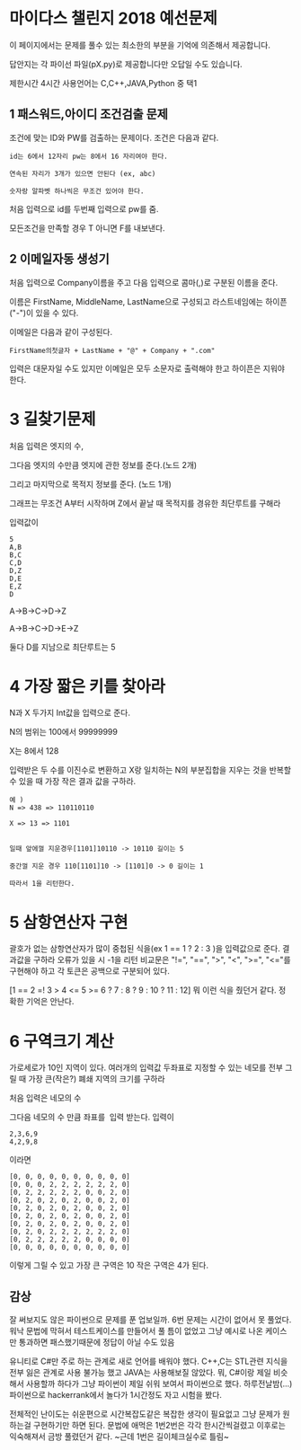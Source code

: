 # 마이다스 챌린지 2018 예선문제

이 페이지에서는 문제를 풀수 있는 최소한의 부분을 기억에 의존해서 제공합니다.

답안지는 각 파이선 파일(pX.py)로 제공합니다만 오답일 수도 있습니다.


제한시간 4시간 사용언어는 C,C++,JAVA,Python 중 택1 


## 1 패스워드,아이디 조건검출 문제
조건에 맞는 ID와 PW를 검출하는 문제이다. 조건은 다음과 같다.
```
id는 6에서 12자리 pw는 8에서 16 자리여야 한다.

연속된 자리가 3개가 있으면 안된다 (ex, abc)

숫자랑 알파벳 하나씩은 무조건 있어야 한다.
```
처음 입력으로 id를 두번째 입력으로 pw를 줌.

모든조건을 만족할 경우 T 아니면 F를 내보낸다.

## 2 이메일자동 생성기
처음 입력으로 Company이름을 주고 다음 입력으로 콤마(,)로 구분된 이름을 준다.

이름은 FirstName, MiddleName, LastName으로 구성되고 라스트네임에는 하이픈("-")이 있을 수 있다.

이메일은 다음과 같이 구성된다.

```
FirstName의첫글자 + LastName + "@" + Company + ".com"
```

입력은 대문자일 수도 있지만 이메일은 모두 소문자로 출력해야 한고 하이픈은 지워야 한다.

# 3 길찾기문제
처음 입력은 엣지의 수, 

그다음 엣지의 수만큼 엣지에 관한 정보를 준다.(노드 2개) 

그리고 마지막으로 목적지 정보를 준다. (노드 1개)

그래프는 무조건 A부터 시작하며 Z에서 끝날 때 목적지를 경유한 최단루트를 구해라

입력값이
```
5
A,B
B,C
C,D
D,Z
D,E
E,Z
D
```
A->B->C->D->Z

A->B->C->D->E->Z

둘다 D를 지남으로 최단루트는 5



# 4 가장 짧은 키를 찾아라
N과 X 두가지 Int값을 입력으로 준다.

N의 범위는 100에서 99999999

X는 8에서 128


입력받은 두 수를 이진수로 변환하고 X랑 일치하는 N의 부분집합을 지우는 것을 반복할 수 있을 때
가장 작은 결과 값을 구하라.

```
예 )
N => 438 => 110110110

X => 13 => 1101


일때 앞에껄 지운경우[1101]10110 -> 10110 길이는 5

중간껄 지운 경우 110[1101]10 -> [1101]0 -> 0 길이는 1

따라서 1을 리턴한다.
```

# 5 삼항연산자 구현
괄호가 없는 삼항연산자가 많이 중첩된 식을(ex 1 == 1 ? 2 : 3 )을 입력값으로 준다. 결과값을 구하라 오류가 있을 시 -1을 리턴
비교문은 "!=", "==", ">", "<", ">=", "<="를 구현해야 하고 각 토큰은 공백으로 구분되어 있다.

[1 == 2 =! 3 > 4 <= 5 >= 6 ? 7 : 8 ? 9 : 10 ? 11 : 12] 뭐 이런 식을 줬던거 같다. 정확한 기억은 안난다.

# 6 구역크기 계산
가로세로가 10인 지역이 있다. 여러개의 입력값 두좌표로 지정할 수 있는 네모를 전부 그릴 때
가장 큰(작은?) 폐쇄 지역의 크기를 구하라

처음 입력은 네모의 수

그다음 네모의 수 만큼 좌표를  입력 받는다.
입력이
```
2,3,6,9
4,2,9,8
```
이라면 
```
[0, 0, 0, 0, 0, 0, 0, 0, 0, 0]
[0, 0, 0, 2, 2, 2, 2, 2, 2, 0]
[0, 2, 2, 2, 2, 2, 0, 0, 2, 0]
[0, 2, 0, 2, 0, 2, 0, 0, 2, 0]
[0, 2, 0, 2, 0, 2, 0, 0, 2, 0]
[0, 2, 0, 2, 0, 2, 0, 0, 2, 0]
[0, 2, 0, 2, 0, 2, 0, 0, 2, 0]
[0, 2, 0, 2, 2, 2, 2, 2, 2, 0]
[0, 2, 2, 2, 2, 2, 0, 0, 0, 0]
[0, 0, 0, 0, 0, 0, 0, 0, 0, 0]
```
이렇게 그릴 수 있고 가장 큰 구역은 10 작은 구역은 4가 된다.

## 감상
잘 써보지도 않은 파이썬으로 문제를 푼 업보일까. 6번 문제는 시간이 없어서 못 풀었다.
워낙 문법에 막혀서 테스트케이스를 만들어서 풀 틈이 없었고 그냥 예시로 나온 케이스만
통과하면 패스했기때문에 정답이 아닐 수도 있음


유니티로 C#만 주로 하는 관계로 새로 언어를 배워야 했다. C++,C는 STL관련 지식을 전부 잃은 관계로
사용 불가능 했고 JAVA는 사용해보질 않았다. 뭐, C#이랑 제일 비슷해서 사용할까 하다가 
그냥 파이썬이 제일 쉬워 보여서 파이썬으로 했다. 하루전날밤(...) 파이썬으로 hackerrank에서 놀다가
1시간정도 자고 시험을 봤다. 

전체적인 난이도는 쉬운편으로 시간복잡도같은 복잡한 생각이 필요없고 그냥 문제가 원하는걸 구현하기만
하면 된다. 문법에 애먹은 1번2번은 각각 한시간씩걸렸고 이후로는 익숙해져서 금방 풀렸던거 같다.
~근데 1번은 길이체크실수로 틀림~
